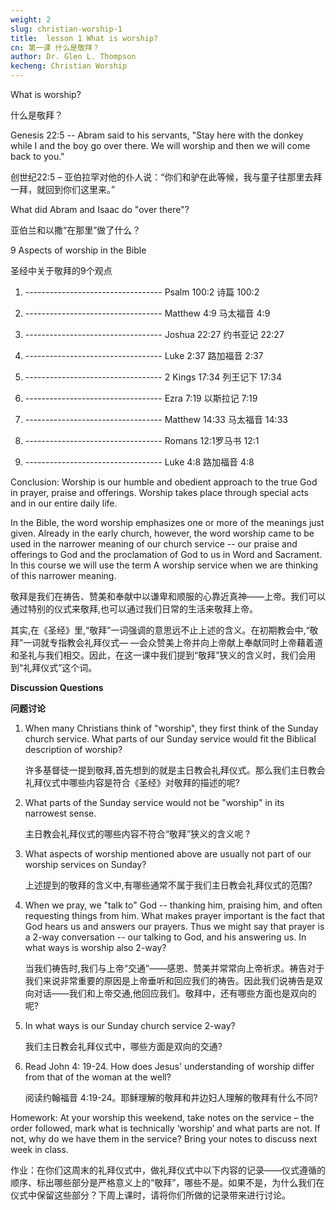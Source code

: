 ```yaml
---
weight: 2
slug: christian-worship-1
title:  lesson 1 What is worship?
cn: 第一课 什么是敬拜？
author: Dr. Glen L. Thompson
kecheng: Christian Worship
---
```


What is worship? 

什么是敬拜？

Genesis 22:5 -- Abram said to his servants, "Stay here with the donkey while I and the boy go over there. We will worship and then we will come back to you."

创世纪22:5 – 亚伯拉罕对他的仆人说：“你们和驴在此等候，我与童子往那里去拜一拜，就回到你们这里来。”

What did Abram and Isaac do "over there"?

亚伯兰和以撒“在那里”做了什么？

9 Aspects of worship in the Bible

圣经中关于敬拜的9个观点

1. ---------------------------------- Psalm 100:2 诗篇 100:2

2. ---------------------------------- Matthew 4:9 马太福音 4:9

3. ---------------------------------- Joshua 22:27 约书亚记 22:27

4. ---------------------------------- Luke 2:37 路加福音 2:37

5. ---------------------------------- 2 Kings 17:34 列王记下 17:34

6. ---------------------------------- Ezra 7:19 以斯拉记 7:19

7. ---------------------------------- Matthew 14:33 马太福音 14:33

8. ---------------------------------- Romans 12:1罗马书 12:1

9. ---------------------------------- Luke 4:8 路加福音 4:8

Conclusion: Worship is our humble and obedient approach to the true God in prayer, praise and offerings. Worship takes place through special acts and in our entire daily life.

In the Bible, the word worship emphasizes one or more of the meanings just given. Already in the early church, however, the word worship came to be used in the narrower meaning of our church service -- our praise and offerings to God and the proclamation of God to us in Word and Sacrament. In this course we will use the term A worship service when we are thinking of this narrower meaning.

敬拜是我们在祷告、赞美和奉献中以谦卑和顺服的心靠近真神——上帝。我们可以通过特别的仪式来敬拜,也可以通过我们日常的生活来敬拜上帝。

其实,在《圣经》里,“敬拜”一词强调的意思远不止上述的含义。在初期教会中,“敬拜”一词就专指教会礼拜仪式— —会众赞美上帝并向上帝献上奉献同时上帝藉着道和圣礼与我们相交。因此，在这一课中我们提到“敬拜”狭义的含义时，我们会用到“礼拜仪式”这个词。

**Discussion Questions**

**问题讨论**

1. When many Christians think of "worship", they first think of the Sunday church service. What parts of our Sunday service would fit the Biblical description of worship?

    许多基督徒一提到敬拜,首先想到的就是主日教会礼拜仪式。那么我们主日教会礼拜仪式中哪些内容是符合《圣经》对敬拜的描述的呢?

2. What parts of the Sunday service would not be "worship" in its narrowest sense.

    主日教会礼拜仪式的哪些内容不符合“敬拜”狭义的含义呢 ?

3. What aspects of worship mentioned above are usually not part of our worship services on Sunday?

    上述提到的敬拜的含义中,有哪些通常不属于我们主日教会礼拜仪式的范围?

4. When we pray, we "talk to" God -- thanking him, praising him, and often requesting things from him. What makes prayer important is the fact that God hears us and answers our prayers. Thus we might say that prayer is a 2-way conversation -- our talking to God, and his answering us. In what ways is worship also 2-way?

    当我们祷告时,我们与上帝“交通”——感恩、赞美并常常向上帝祈求。祷告对于我们来说非常重要的原因是上帝垂听和回应我们的祷告。因此我们说祷告是双向对话——我们和上帝交通,他回应我们。敬拜中，还有哪些方面也是双向的呢?

5. In what ways is our Sunday church service 2-way?

    我们主日教会礼拜仪式中，哪些方面是双向的交通?

6. Read John 4: 19-24. How does Jesus' understanding of worship differ from that of the woman at the well?

    阅读约翰福音 4:19-24。耶稣理解的敬拜和井边妇人理解的敬拜有什么不同?

Homework: At your worship this weekend, take notes on the service – the order followed, mark what is technically ‘worship’ and what parts are not. If not, why do we have them in the service? Bring your notes to discuss next week in class.

作业：在你们这周末的礼拜仪式中，做礼拜仪式中以下内容的记录——仪式遵循的顺序、标出哪些部分是严格意义上的“敬拜”，哪些不是。如果不是，为什么我们在仪式中保留这些部分？下周上课时，请将你们所做的记录带来进行讨论。
